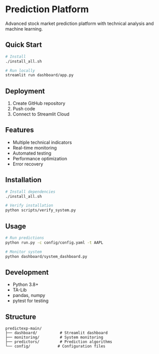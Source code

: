 # Prediction Platform

Advanced stock market prediction platform with technical analysis and machine learning.

## Quick Start
```bash
# Install
./install_all.sh

# Run locally
streamlit run dashboard/app.py
```

## Deployment
1. Create GitHub repository
2. Push code
3. Connect to Streamlit Cloud

## Features
- Multiple technical indicators
- Real-time monitoring
- Automated testing
- Performance optimization
- Error recovery

## Installation
```bash
# Install dependencies
./install_all.sh

# Verify installation
python scripts/verify_system.py
```

## Usage
```bash
# Run predictions
python run.py -c config/config.yaml -t AAPL

# Monitor system
python dashboard/system_dashboard.py
```

## Development
- Python 3.8+
- TA-Lib
- pandas, numpy
- pytest for testing

## Structure
```text
predictexp-main/
├── dashboard/          # Streamlit dashboard
├── monitoring/         # System monitoring
├── predictors/         # Prediction algorithms
└── config/            # Configuration files
```

